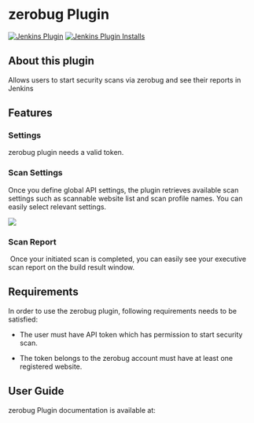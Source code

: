 zerobug Plugin
====================

[![Jenkins Plugin](https://img.shields.io/jenkins/plugin/v/zerobug.svg?color=red)](https://plugins.jenkins.io/zerobug)
[![Jenkins Plugin Installs](https://img.shields.io/jenkins/plugin/i/zerobug.svg?color=red)](https://plugins.jenkins.io/zerobug)

## About this plugin

Allows users to start security scans via zerobug and see their
reports in Jenkins 

## Features

### Settings

zerobug plugin needs a valid token.

### Scan Settings

Once you define global API settings, the plugin retrieves available
scan settings such as scannable website list and scan profile names. You
can easily select relevant settings.

![](ss/jenkins_scan_settings.png)
  
### Scan Report

 Once your initiated scan is completed, you can easily see your
executive scan report on the build result window.


## Requirements

In order to use the zerobug plugin, following requirements
needs to be satisfied:

-   The user must have API token which has permission to start security
    scan.

-   The token belongs to the zerobug account must have at least one
    registered website. 

## User Guide

zerobug Plugin documentation is available at:


